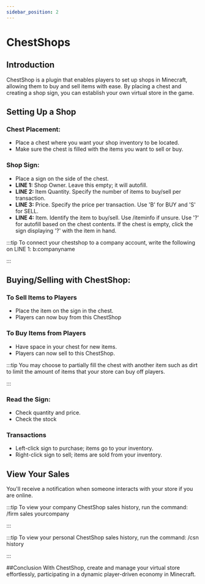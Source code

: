 ```yaml
---
sidebar_position: 2
---
```


# ChestShops

##  Introduction
ChestShop is a plugin that enables players to set up shops in Minecraft, allowing them to buy and sell items with ease. By placing a chest and creating a shop sign, you can establish your own virtual store in the game.

## Setting Up a Shop

### Chest Placement:
- Place a chest where you want your shop inventory to be located.
- Make sure the chest is filled with the items you want to sell or buy.

### Shop Sign:
- Place a sign on the side of the chest.
- **LINE 1:** Shop Owner. Leave this empty; it will autofill.
- **LINE 2:** Item Quantity. Specify the number of items to buy/sell per transaction.
- **LINE 3:** Price. Specify the price per transaction. Use 'B' for BUY and 'S' for SELL.
- **LINE 4:** Item. Identify the item to buy/sell. Use /iteminfo if unsure. Use '?' for autofill based on the chest contents. If the chest is empty, click the sign displaying '?' with the item in hand.

:::tip To connect your chestshop to a company account, write the following on LINE 1: b:companyname 

:::

## Buying/Selling with ChestShop:

### To Sell Items to Players
- Place the item on the sign in the chest.
- Players can now buy from this ChestShop

### To Buy Items from Players
- Have space in your chest for new items.
- Players can now sell to this ChestShop.

:::tip You may choose to partially fill the chest with another item such as dirt to limit the amount of items that your store can buy off players.

:::

### Read the Sign:
- Check quantity and price.
- Check the stock

### Transactions
- Left-click sign to purchase; items go to your inventory.
- Right-click sign to sell; items are sold from your inventory.

## View Your Sales
You'll receive a notification when someone interacts with your store if you are online.

:::tip To view your company ChestShop sales history, run the command: /firm sales yourcompany

:::

:::tip To view your personal ChestShop sales history, run the command: /csn history

:::

##Conclusion
With ChestShop, create and manage your virtual store effortlessly, participating in a dynamic player-driven economy in Minecraft.
